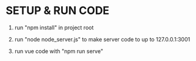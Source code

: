 # SETUP & RUN CODE

1. run "npm install" in project root

2. run "node node_server.js" to make server code to up to 127.0.0.1:3001

3. run vue code with "npm run serve" 


